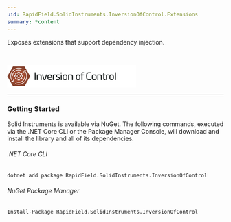 ```yaml
---
uid: RapidField.SolidInstruments.InversionOfControl.Extensions
summary: *content
---
```


<!--
Copyright (c) RapidField LLC. Licensed under the MIT License. See LICENSE.txt in the project root for license information.
-->

Exposes extensions that support dependency injection.

<br />

![Inversion of Control label](../images/Label.InversionOfControl.300w.png)
- - -

### Getting Started

Solid Instruments is available via NuGet. The following commands, executed via the .NET Core CLI or the Package Manager Console, will download and install the library and all of its dependencies.

###### .NET Core CLI

```shell
dotnet add package RapidField.SolidInstruments.InversionOfControl
```

###### NuGet Package Manager

```shell
Install-Package RapidField.SolidInstruments.InversionOfControl
```